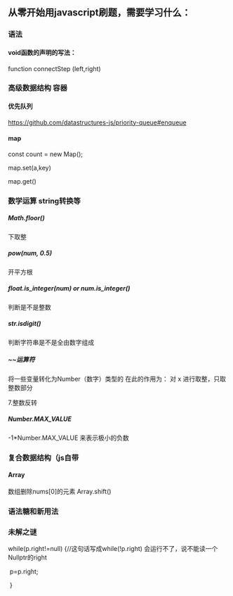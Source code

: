 ## 从零开始用javascript刷题，需要学习什么：

### 语法

#### void函数的声明的写法：

function connectStep (left,right) 

### 高级数据结构 容器

#### 优先队列

<https://github.com/datastructures-js/priority-queue#enqueue>

#### map

const count = new Map();  

map.set(a,key)  

map.get()

### 数学运算 string转换等

##### Math.floor()

下取整    

##### pow(num, 0.5)

开平方根     

##### float.is_integer(num) or num.is_integer()

判断是不是整数   

##### str.isdigit()

判断字符串是不是全由数字组成

##### ~~运算符 

将一些变量转化为Number（数字）类型的  在此的作用为： 对 x 进行取整，只取整数部分

7.整数反转

##### Number.MAX_VALUE

-1*Number.MAX_VALUE 来表示极小的负数

### 复合数据结构（js自带

#### Array

数组删除nums[0]的元素  Array.shift()

### 语法糖和新用法

### 未解之谜

while(p.right!=null) {//这句话写成while(!p.right) 会运行不了，说不能读一个Nullptr的right

​        p=p.right;

​    }





